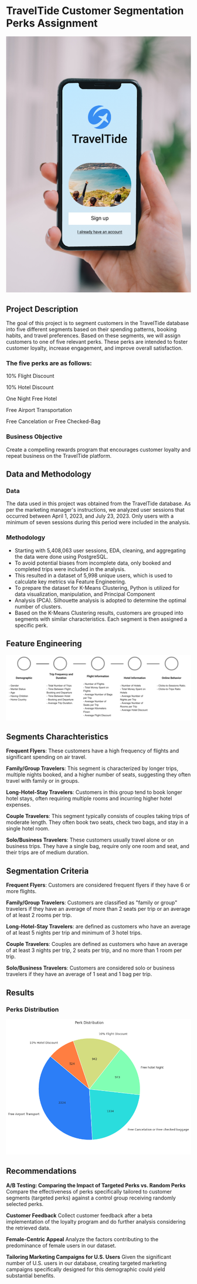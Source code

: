 # TravelTide Customer Segmentation Perks Assignment
<img src="https://github.com/mhshehata/TravelTide-Customer-Segmentation-Perks-Assignment/blob/main/logo.png">

## Project Description
The goal of this project is to segment customers in the TravelTide database into five different segments based on their spending patterns, booking habits, and travel preferences. Based on these segments, we will assign customers to one of five relevant perks. These perks are intended to foster customer loyalty, increase engagement, and improve overall satisfaction.

### The five perks are as follows:

10% Flight Discount

10% Hotel Discount

One Night Free Hotel

Free Airport Transportation

Free Cancelation or Free Checked-Bag

### Business Objective
Create a compelling rewards program that encourages customer loyalty and repeat business on the TravelTide platform.

## Data and Methodology

### Data
The data used in this project was obtained from the TravelTide database. As per the marketing manager's instructions, we analyzed user sessions that occurred between April 1, 2023, and July 23, 2023. Only users with a minimum of seven sessions during this period were included in the analysis.

### Methodology
- Starting with 5,408,063 user sessions, EDA, cleaning, and aggregating the data were done using PostgreSQL.
- To avoid potential biases from incomplete data, only booked and completed trips were included in the analysis.
- This resulted in a dataset of 5,998 unique users, which is used to calculate key metrics via Feature Engineering.
- To prepare the dataset for K-Means Clustering, Python is utilized for data visualization, manipulation, and Principal Component
- Analysis (PCA). Silhouette analysis is adopted to determine the optimal number of clusters.
- Based on the K-Means Clustering results, customers are grouped into segments with similar characteristics. Each segment is then assigned a specific perk.

## Feature Engineering

<img src ="https://github.com/mhshehata/TravelTide-Customer-Segmentation-Perks-Assignment/blob/main/feature%20engineering.png">

## Segments Charachteristics

**Frequent Flyers**: These customers have a high frequency of flights and significant spending on air travel.

**Family/Group Travelers**: This segment is characterized by longer trips, multiple nights booked, and a higher number of seats, suggesting they often travel with family or in groups.

**Long-Hotel-Stay Travelers**: Customers in this group tend to book longer hotel stays, often requiring multiple rooms and incurring higher hotel expenses.

**Couple Travelers**: This segment typically consists of couples taking trips of moderate length. They often book two seats, check two bags, and stay in a single hotel room.

**Solo/Business Travelers**: These customers usually travel alone or on business trips. They have a single bag, require only one room and seat, and their trips are of medium duration.


## Segmentation Criteria

**Frequent Flyers**: Customers are considered frequent flyers if they have 6 or more flights.

**Family/Group Travelers**: Customers are classified as "family or group" travelers if they have an average of more than 2 seats per trip or an average of at least 2 rooms per trip.

**Long-Hotel-Stay Travelers**: are defined as customers who have an average of at least 5 nights per trip and minimum of 3 hotel trips.

**Couple Travelers**: Couples are defined as customers who have an average of at least 3 nights per trip, 
2 seats per trip, and no more than 1 room per trip.

**Solo/Business Travelers**: Customers are considered solo or business travelers if they have an average of 
1 seat and 1 bag per trip.


## Results
### Perks Distribution

<img src="https://github.com/mhshehata/TravelTide-Customer-Segmentation-Perks-Assignment/blob/main/perk_distribution.png">

## Recommendations

**A/B Testing: Comparing the Impact of Targeted Perks vs. Random Perks**
Compare the effectiveness of perks specifically tailored to customer segments (targeted perks) against a control group receiving randomly selected perks.

**Customer Feedback**
Collect customer feedback after a beta implementation of the loyalty program and do further analysis considering the retrieved data.

**Female-Centric Appeal**
Analyze the factors contributing to the predominance of female users in our dataset.

**Tailoring Marketing Campaigns for U.S. Users**
Given the significant number of U.S. users in our database, creating targeted marketing campaigns specifically designed for this demographic could yield substantial benefits.
